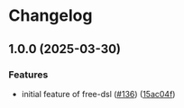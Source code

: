 # Changelog

## 1.0.0 (2025-03-30)


### Features

* initial feature of free-dsl ([#136](https://github.com/LowkeyLab/gradle-monorepo/issues/136)) ([15ac04f](https://github.com/LowkeyLab/gradle-monorepo/commit/15ac04f45adbc91ebabe0610f75de4f261f330b9))
